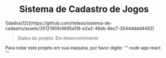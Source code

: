 <h1 align="center"> Sistema de Cadastro de Jogos </h1>
![dados(12)](https://github.com/rteless/sistema-de-cadastro/assets/35121909/4695a116-e2a2-46eb-8ec7-3544dddd4492)

> Status do projeto: Em desenvolvimento

Para rodar este projeto em sua maquina, por favor digite:
'''
node app react
'''

